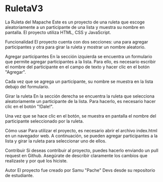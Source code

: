 # RuletaV3
La Ruleta del Mapache
Este es un proyecto de una ruleta que escoge aleatoriamente a un participante de una lista y muestra su nombre en pantalla. El proyecto utiliza HTML, CSS y JavaScript.

Funcionalidad
El proyecto cuenta con dos secciones: una para agregar participantes y otra para girar la ruleta y mostrar un nombre aleatorio.

Agregar participantes
En la sección izquierda se encuentra un formulario que permite agregar participantes a la lista. Para ello, es necesario escribir el nombre del participante en el campo de texto y hacer clic en el botón "Agregar".

Cada vez que se agrega un participante, su nombre se muestra en la lista debajo del formulario.

Girar la ruleta
En la sección derecha se encuentra la ruleta que selecciona aleatoriamente un participante de la lista. Para hacerlo, es necesario hacer clic en el botón "!Dale!".

Una vez que se hace clic en el botón, se muestra en pantalla el nombre del participante seleccionado por la ruleta.

Cómo usar
Para utilizar el proyecto, es necesario abrir el archivo index.html en un navegador web. A continuación, se pueden agregar participantes a la lista y girar la ruleta para seleccionar uno de ellos.

Contribuir
Si deseas contribuir al proyecto, puedes hacerlo enviando un pull request en Github. Asegúrate de describir claramente los cambios que realizaste y por qué los hiciste.

Autor
El proyecto fue creado por Samu "Pache" Devs desde su repositorio de estudiante.
